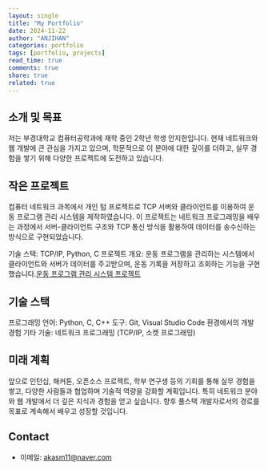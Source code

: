 ```yaml
---
layout: single
title: "My Portfolio"
date: 2024-11-22
author: "ANJIHAN"
categories: portfolio
tags: [portfolio, projects]
read_time: true
comments: true
share: true
related: true
---
```

## 소개 및 목표
저는 부경대학교 컴퓨터공학과에 재학 중인 2학년 학생 안지한입니다. 현재 네트워크와 웹 개발에 큰 관심을 가지고 있으며, 학문적으로 이 분야에 대한 깊이를 더하고, 실무 경험을 쌓기 위해 다양한 프로젝트에 도전하고 있습니다.

## 작은 프로젝트
컴퓨터 네트워크 과목에서 개인 텀 프로젝트로 TCP 서버와 클라이언트를 이용하여 운동 프로그램 관리 시스템을 제작하였습니다. 이 프로젝트는 네트워크 프로그래밍을 배우는 과정에서 서버-클라이언트 구조와 TCP 통신 방식을 활용하여 데이터를 송수신하는 방식으로 구현되었습니다.

기술 스택: TCP/IP, Python, C
프로젝트 개요: 운동 프로그램을 관리하는 시스템에서 클라이언트와 서버가 데이터를 주고받으며, 운동 기록을 저장하고 조회하는 기능을 구현했습니다.[운동 프로그램 관리 시스템 프로젝트](projects/project.cpp)

## 기술 스택
프로그래밍 언어: Python, C, C++
도구: Git, Visual Studio Code 환경에서의 개발 경험
기타 기술: 네트워크 프로그래밍 (TCP/IP, 소켓 프로그래밍)

## 미래 계획
앞으로 인턴십, 해커톤, 오픈소스 프로젝트, 학부 연구생 등의 기회를 통해 실무 경험을 쌓고, 다양한 사람들과 협업하며 기술적 역량을 강화할 계획입니다. 특히 네트워크 분야와 웹 개발에서 더 깊은 지식과 경험을 얻고 싶습니다. 향후 풀스택 개발자로서의 경로를 목표로 계속해서 배우고 성장할 것입니다.

## Contact
- 이메일: akasm11@naver.com
